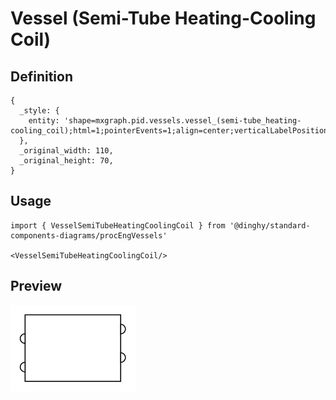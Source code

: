 # Vessel (Semi-Tube Heating-Cooling Coil)

## Definition

```
{
  _style: { 
    entity: 'shape=mxgraph.pid.vessels.vessel_(semi-tube_heating-cooling_coil);html=1;pointerEvents=1;align=center;verticalLabelPosition=bottom;verticalAlign=top;dashed=0;',
  },
  _original_width: 110,
  _original_height: 70,
}
```

## Usage

```
import { VesselSemiTubeHeatingCoolingCoil } from '@dinghy/standard-components-diagrams/procEngVessels'

<VesselSemiTubeHeatingCoolingCoil/>
```

## Preview

<img src="./vessel-semi-tube-heating-cooling-coil.png" width="200"/>
